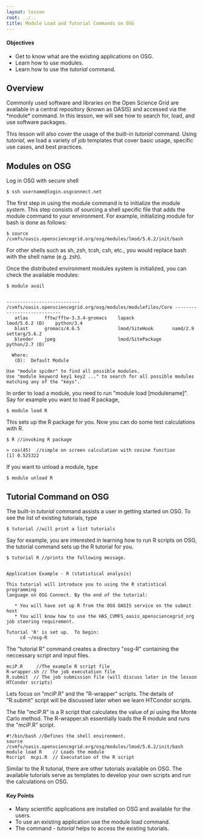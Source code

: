 ```yaml
---
layout: lesson
root: ../..
title: Module Load and Tutorial Commands on OSG
---
```

<div class="objectives" markdown="1">

#### Objectives
*   Get to know what are the existing applications on OSG. 
*   Learn how to use modules.
*   Learn how to use the *tutorial* command. 

</div>

<h2> Overview </h2> 
Commonly used software and libraries on the Open Science Grid are available in a
central repository (known as OASIS) and accessed via the *module* command. In this lesson,
we will see how to search for, load, and use software packages.

This lesson will also cover the usage of the built-in *tutorial* command. Using *tutorial*,
we load a variety of job templates that cover basic usage, specific use cases, and best practices.

<h2>Modules on OSG</h2> 

Log in OSG with secure shell  

~~~
$ ssh username@login.osgconnect.net
~~~


The first step in using the module command is to initialize the module system.  This 
step consists of sourcing a shell specific file that adds the module command 
to your environment. For example, initializing module for bash is done as follows:

~~~
$ source /cvmfs/oasis.opensciencegrid.org/osg/modules/lmod/5.6.2/init/bash
~~~

For other shells such as sh, zsh, tcsh, csh, etc., you would replace bash with the shell name (e.g. zsh).


Once the distributed environment modules system is initialized, you can check the 
available modules: 

~~~
$ module avail
 
 
--------------------------- /cvmfs/oasis.opensciencegrid.org/osg/modules/modulefiles/Core ----------------------------
   atlas      fftw/fftw-3.3.4-gromacs    lapack              lmod/5.6.2 (D)    python/3.4
   blast      gromacs/4.6.5              lmod/SiteHook       namd/2.9          settarg/5.6.2
   blender    jpeg                       lmod/SitePackage    python/2.7 (D)
 
  Where:
   (D):  Default Module
 
Use "module spider" to find all possible modules.
Use "module keyword key1 key2 ..." to search for all possible modules matching any of the "keys".
~~~

In order to load a module, you need to run "module load [modulename]".  Say for
example you want to load R package, 

~~~
$ module load R 
~~~

This sets up the R package for you. Now you can do some test calculations with R. 

~~~
$ R //invoking R package

> cos(45)  //simple on screen calculation with cosine function
[1] 0.525322

~~~

If you want to unload a module, type 

~~~
$ module unload R 
~~~

<h2> Tutorial Command on OSG </h2> 

The built-in *tutorial* command assists a user in getting started on 
OSG.  To see the list of existing tutorials, type

~~~
$ tutorial //will print a list tutorials
~~~

Say for example, you are interested in learning how to run R scripts on OSG, the 
tutorial command sets up the R tutorial for you. 

~~~
$ tutorial R //prints the following message.


Application Example - R (statistical analysis)

This tutorial will introduce you to using the R statistical programming
language on OSG Connect. By the end of the tutorial:

   * You will have set up R from the OSG OASIS service on the submit host
   * You will know how to use the HAS_CVMFS_oasis_opensciencegrid_org job steering requirement. 

Tutorial 'R' is set up.  To begin:
     cd ~/osg-R
~~~ 

The "tutorial R" command creates a directory "osg-R" containing the neccessary script and input files. 

~~~
mciP.R     //The example R script file
R-wrapper.sh // The job executation file 
R.submit  // The job submission file (will discuss later in the lesson HTCondor scripts)
~~~

Lets focus on "mciP.R" and the "R-wrapper" scripts. The details of "R.submit" script 
will be discussed later when we learn HTCondor scripts.  

The file "mciP.R" is a R script that calculates the value of *pi* using the Monte Carlo
method.  The R-wrapper.sh essentially loads the R module and runs the "mciP.R" 
script. 

~~~
#!/bin/bash //Defines the shell environment.
source /cvmfs/oasis.opensciencegrid.org/osg/modules/lmod/5.6.2/init/bash
module load R    // Loads the module 
Rscript  mcpi.R  // Executation of the R script
~~~

Similar to the R tutorial, there are other tutorials available on OSG. The available 
tutorials serve as templates to develop your own scripts and run the 
calculations on OSG. 

<div class="keypoints" markdown="1">

#### Key Points
*   Many scientific applications are installed on OSG and available for the users. 
*   To use an existing application use the module load command. 
*   The command - *tutorial* helps to access the existing tutorials.  
</div>


